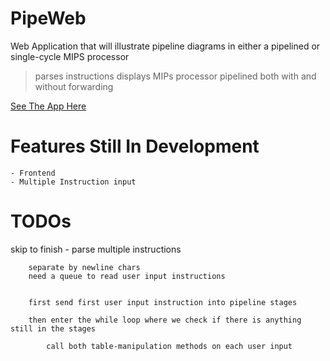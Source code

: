 # PipeWeb
Web Application that will illustrate pipeline diagrams in either a pipelined or single-cycle MIPS processor

> parses instructions
> displays MIPs processor pipelined both with and without forwarding


<a href="http://htmlpreview.github.io/?https://github.com/bentheredonethat/PipeWeb/blob/master/index.html">See The App Here</a>





# Features Still In Development

	- Frontend 
	- Multiple Instruction input



# TODOs

skip to finish
	- parse multiple instructions

		separate by newline chars
		need a queue to read user input instructions


		first send first user input instruction into pipeline stages

		then enter the while loop where we check if there is anything still in the stages

			call both table-manipulation methods on each user input 



